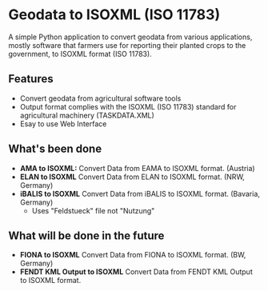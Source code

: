 # Geodata to ISOXML (ISO 11783)

A simple Python application to convert geodata from various applications, mostly software that farmers use for reporting their planted crops to the government, to ISOXML format (ISO 11783).

## Features

- Convert geodata from agricultural software tools
- Output format complies with the ISOXML (ISO 11783) standard for agricultural machinery (TASKDATA.XML)
- Esay to use Web Interface

## What's been done

- **AMA to ISOXML:** Convert Data from EAMA to ISOXML format. (Austria)
- **ELAN to ISOXML** Convert Data from ELAN to ISOXML format. (NRW, Germany)
- **iBALIS to ISOXML** Convert Data from iBALIS to ISOXML format. (Bavaria, Germany)
    - Uses "Feldstueck" file not "Nutzung" 

## What will be done in the future

- **FIONA to ISOXML** Convert Data from FIONA to ISOXML format. (BW, Germany)
- **FENDT KML Output to ISOXML** Convert Data from FENDT KML Output to ISOXML format.

